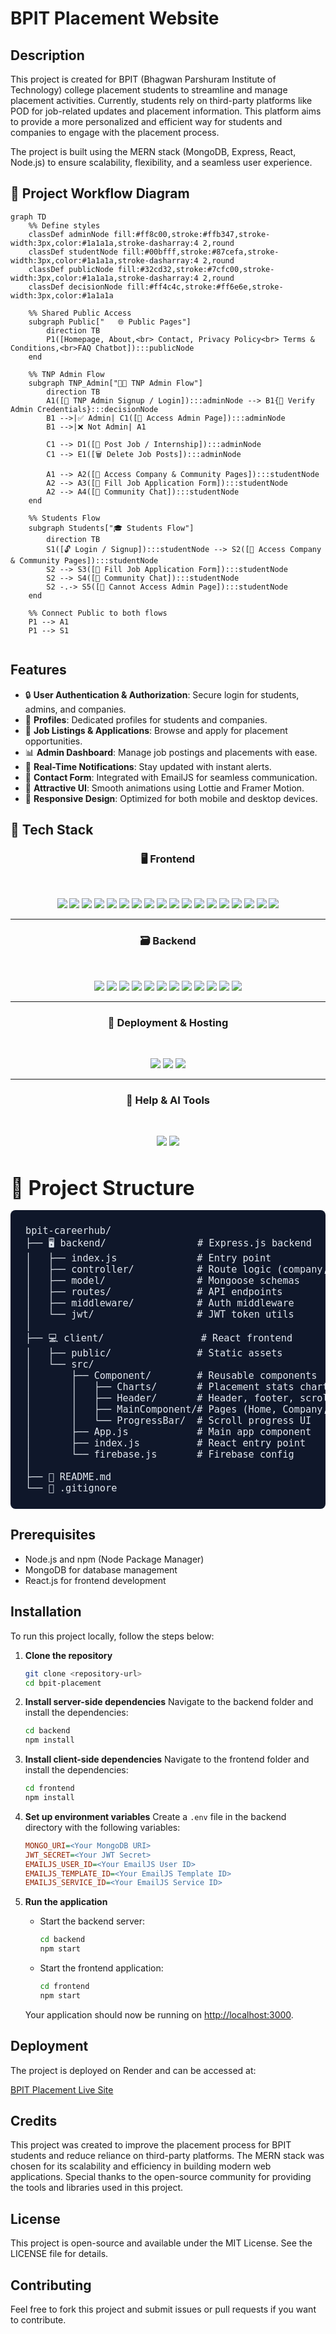 # BPIT Placement Website

## Description
This project is created for BPIT (Bhagwan Parshuram Institute of Technology) college placement students to streamline and manage placement activities. Currently, students rely on third-party platforms like POD for job-related updates and placement information. This platform aims to provide a more personalized and efficient way for students and companies to engage with the placement process.

The project is built using the MERN stack (MongoDB, Express, React, Node.js) to ensure scalability, flexibility, and a seamless user experience.


## 🚀 Project Workflow Diagram
```mermaid
graph TD
    %% Define styles
    classDef adminNode fill:#ff8c00,stroke:#ffb347,stroke-width:3px,color:#1a1a1a,stroke-dasharray:4 2,round
    classDef studentNode fill:#00bfff,stroke:#87cefa,stroke-width:3px,color:#1a1a1a,stroke-dasharray:4 2,round
    classDef publicNode fill:#32cd32,stroke:#7cfc00,stroke-width:3px,color:#1a1a1a,stroke-dasharray:4 2,round
    classDef decisionNode fill:#ff4c4c,stroke:#ff6e6e,stroke-width:3px,color:#1a1a1a

    %% Shared Public Access
    subgraph Public["   🌐 Public Pages"]
        direction TB
        P1([Homepage, About,<br> Contact, Privacy Policy<br> Terms & Conditions,<br>FAQ Chatbot]):::publicNode
    end

    %% TNP Admin Flow
    subgraph TNP_Admin["👨‍💼 TNP Admin Flow"]
        direction TB
        A1([📝 TNP Admin Signup / Login]):::adminNode --> B1{🔐 Verify Admin Credentials}:::decisionNode
        B1 -->|✅ Admin| C1([📂 Access Admin Page]):::adminNode
        B1 -->|❌ Not Admin| A1

        C1 --> D1([📢 Post Job / Internship]):::adminNode
        C1 --> E1([🗑️ Delete Job Posts]):::adminNode

        A1 --> A2([🏢 Access Company & Community Pages]):::studentNode
        A2 --> A3([📝 Fill Job Application Form]):::studentNode
        A2 --> A4([💬 Community Chat]):::studentNode
    end

    %% Students Flow
    subgraph Students["🎓 Students Flow"]
        direction TB
        S1([🔓 Login / Signup]):::studentNode --> S2([🏢 Access Company & Community Pages]):::studentNode
        S2 --> S3([📝 Fill Job Application Form]):::studentNode
        S2 --> S4([💬 Community Chat]):::studentNode
        S2 -.-> S5([🚫 Cannot Access Admin Page]):::studentNode
    end

    %% Connect Public to both flows
    P1 --> A1
    P1 --> S1


```

## Features
- 🔒 **User Authentication & Authorization**: Secure login for students, admins, and companies.
- 👤 **Profiles**: Dedicated profiles for students and companies.
- 💼 **Job Listings & Applications**: Browse and apply for placement opportunities.
- 📊 **Admin Dashboard**: Manage job postings and placements with ease.
- 🔔 **Real-Time Notifications**: Stay updated with instant alerts.
- 📧 **Contact Form**: Integrated with EmailJS for seamless communication.
- 🎨 **Attractive UI**: Smooth animations using Lottie and Framer Motion.
- 📱 **Responsive Design**: Optimized for both mobile and desktop devices.

## 🧰 Tech Stack

<div align="center">

### 🖥️ Frontend

<br>

<a href="https://reactjs.org/" target="_blank"><img src="https://img.shields.io/badge/react-%2320232a.svg?style=for-the-badge&logo=react&logoColor=%2361DAFB" /></a>
<a href="https://reactrouter.com/" target="_blank"><img src="https://img.shields.io/badge/React_Router-CA4245?style=for-the-badge&logo=react-router&logoColor=white" /></a>
<a href="https://www.framer.com/motion/" target="_blank"><img src="https://img.shields.io/badge/Framer_Motion-%23000000.svg?style=for-the-badge&logo=framer&logoColor=white" /></a>
<a href="https://lottiefiles.com/" target="_blank"><img src="https://img.shields.io/badge/Lottie-%23FF4F4F.svg?style=for-the-badge&logo=lottie&logoColor=white" /></a>
<a href="https://getbootstrap.com/" target="_blank"><img src="https://img.shields.io/badge/bootstrap-%238511FA.svg?style=for-the-badge&logo=bootstrap&logoColor=white" /></a>
<a href="https://styled-components.com/" target="_blank"><img src="https://img.shields.io/badge/styled--components-DB7093?style=for-the-badge&logo=styled-components&logoColor=white" /></a>
<a href="https://axios-http.com/" target="_blank"><img src="https://img.shields.io/badge/Axios-%235A29E4.svg?style=for-the-badge&logo=axios&logoColor=white" /></a>
<a href="https://fkhadra.github.io/react-toastify/" target="_blank"><img src="https://img.shields.io/badge/React_Toastify-%23FFCA28.svg?style=for-the-badge&logo=react&logoColor=black" /></a>
<a href="https://react-icons.github.io/react-icons/" target="_blank"><img src="https://img.shields.io/badge/React_Icons-%23000000.svg?style=for-the-badge&logo=react&logoColor=white" /></a>
<a href="https://fontawesome.com/" target="_blank"><img src="https://img.shields.io/badge/Font_Awesome-%23539E43.svg?style=for-the-badge&logo=font-awesome&logoColor=white" /></a>
<a href="https://lucide.dev/" target="_blank"><img src="https://img.shields.io/badge/Lucide-%23000000.svg?style=for-the-badge&logo=lucide&logoColor=white" /></a>
<a href="https://github.com/dvtng/react-loading-skeleton" target="_blank"><img src="https://img.shields.io/badge/React_Loading_Skeleton-%23D3D3D3.svg?style=for-the-badge&logo=react&logoColor=black" /></a>
<a href="https://github.com/contra/react-responsive" target="_blank"><img src="https://img.shields.io/badge/React_Responsive-%2361DAFB.svg?style=for-the-badge&logo=react&logoColor=black" /></a>
<a href="https://recharts.org/" target="_blank"><img src="https://img.shields.io/badge/Recharts-%230081CB.svg?style=for-the-badge&logo=recharts&logoColor=white" /></a>
<a href="https://www.emailjs.com/" target="_blank"><img src="https://img.shields.io/badge/EmailJS-%23D4A05A.svg?style=for-the-badge&logo=email&logoColor=white" /></a>
<a href="https://firebase.google.com/" target="_blank"><img src="https://img.shields.io/badge/Firebase-%23FFCA28.svg?style=for-the-badge&logo=firebase&logoColor=black" /></a>
<a href="https://formspree.io/" target="_blank"><img src="https://img.shields.io/badge/FormFree-%23FF0000.svg?style=for-the-badge&logo=formspree&logoColor=white" /></a>
<a href="https://www.chatbase.co/" target="_blank"><img src="https://img.shields.io/badge/Chatbase-%23000000.svg?style=for-the-badge&logo=chatbot&logoColor=white" /></a>

---

### 🗃️ Backend

<br>

<a href="https://nodejs.org/" target="_blank"><img src="https://img.shields.io/badge/node.js-6DA55F?style=for-the-badge&logo=node.js&logoColor=white" /></a>
<a href="https://expressjs.com/" target="_blank"><img src="https://img.shields.io/badge/express.js-%23404d59.svg?style=for-the-badge&logo=express&logoColor=%2361DAFB" /></a>
<a href="https://www.mongodb.com/" target="_blank"><img src="https://img.shields.io/badge/MongoDB-%234ea94b.svg?style=for-the-badge&logo=mongodb&logoColor=white" /></a>
<a href="https://mongoosejs.com/" target="_blank"><img src="https://img.shields.io/badge/Mongoose-%23880000.svg?style=for-the-badge&logo=mongoose&logoColor=white" /></a>
<a href="https://jwt.io/" target="_blank"><img src="https://img.shields.io/badge/JWT-%23000000.svg?style=for-the-badge&logo=json-web-tokens&logoColor=white" /></a>
<a href="https://www.npmjs.com/package/bcrypt" target="_blank"><img src="https://img.shields.io/badge/bcrypt-%232E8B57.svg?style=for-the-badge&logo=security&logoColor=white" /></a>
<a href="https://www.npmjs.com/package/cookie-parser" target="_blank"><img src="https://img.shields.io/badge/Cookie_Parser-%23000000.svg?style=for-the-badge&logo=node.js&logoColor=white" /></a>
<a href="https://www.npmjs.com/package/dotenv" target="_blank"><img src="https://img.shields.io/badge/dotenv-%23ECD53F.svg?style=for-the-badge&logo=dotenv&logoColor=black" /></a>
<a href="https://zod.dev/" target="_blank"><img src="https://img.shields.io/badge/Zod-%233068B7.svg?style=for-the-badge&logo=zod&logoColor=white" /></a>
<a href="https://developer.mozilla.org/en-US/docs/Web/HTTP/CORS" target="_blank"><img src="https://img.shields.io/badge/CORS-%23000000.svg?style=for-the-badge&logo=security&logoColor=white" /></a>
<a href="https://www.postman.com/" target="_blank"><img src="https://img.shields.io/badge/Postman-%23FF6C37.svg?style=for-the-badge&logo=postman&logoColor=white" /></a>
<a href="https://firebase.google.com/" target="_blank"><img src="https://img.shields.io/badge/Firebase-%23FFCA28.svg?style=for-the-badge&logo=firebase&logoColor=black" /></a>

---

### 🚀 Deployment & Hosting

<br>

<a href="https://git-scm.com/" target="_blank"><img src="https://img.shields.io/badge/Git-%23F05033.svg?style=for-the-badge&logo=git&logoColor=white" /></a>
<a href="https://github.com/" target="_blank"><img src="https://img.shields.io/badge/GitHub-%23121011.svg?style=for-the-badge&logo=github&logoColor=white" /></a>
<a href="https://render.com/" target="_blank"><img src="https://img.shields.io/badge/Render-%2346E3B7.svg?style=for-the-badge&logo=render&logoColor=black" /></a>

---

### 💬 Help & AI Tools

<br>

<a href="https://openai.com/chatgpt" target="_blank"><img src="https://img.shields.io/badge/ChatGPT-%2310A37F.svg?style=for-the-badge&logo=openai&logoColor=white" /></a>
<a href="https://grok.x.ai/" target="_blank"><img src="https://img.shields.io/badge/Grok-%23000000.svg?style=for-the-badge&logo=https://your-grok-logo-url.png&logoColor=white" /></a>



</div>




<h2 style="font-size: 2rem; margin-bottom: 1rem;">📁 Project Structure</h2>

<pre style="background-color: #0f172a; color: #e2e8f0; padding: 1.5rem; border-radius: 0.5rem; font-family: 'Fira Code', monospace; font-size: 0.95rem; overflow-x: auto;">
bpit-careerhub/
├── 🖥️ backend/                # Express.js backend
│   ├── index.js              # Entry point
│   ├── controller/           # Route logic (company, user, message)
│   ├── model/                # Mongoose schemas
│   ├── routes/               # API endpoints
│   ├── middleware/           # Auth middleware
│   └── jwt/                  # JWT token utils
│
├── 💻 client/                 # React frontend
│   ├── public/               # Static assets
│   └── src/
│       ├── Component/        # Reusable components
│       │   ├── Charts/       # Placement stats charts
│       │   ├── Header/       # Header, footer, scroll handling
│       │   ├── MainComponent/# Pages (Home, Company, Admin, etc.)
│       │   └── ProgressBar/  # Scroll progress UI
│       ├── App.js            # Main app component
│       ├── index.js          # React entry point
│       └── firebase.js       # Firebase config
│
├── 📄 README.md
└── 📁 .gitignore
</pre>



## Prerequisites
- Node.js and npm (Node Package Manager)
- MongoDB for database management
- React.js for frontend development

## Installation
To run this project locally, follow the steps below:

1. **Clone the repository**
    ```bash
    git clone <repository-url>
    cd bpit-placement
    ```

2. **Install server-side dependencies**
    Navigate to the backend folder and install the dependencies:
    ```bash
    cd backend
    npm install
    ```

3. **Install client-side dependencies**
    Navigate to the frontend folder and install the dependencies:
    ```bash
    cd frontend
    npm install
    ```

4. **Set up environment variables**
    Create a `.env` file in the backend directory with the following variables:
    ```ini
    MONGO_URI=<Your MongoDB URI>
    JWT_SECRET=<Your JWT Secret>
    EMAILJS_USER_ID=<Your EmailJS User ID>
    EMAILJS_TEMPLATE_ID=<Your EmailJS Template ID>
    EMAILJS_SERVICE_ID=<Your EmailJS Service ID>
    ```

5. **Run the application**
    - Start the backend server:
      ```bash
      cd backend
      npm start
      ```
    - Start the frontend application:
      ```bash
      cd frontend
      npm start
      ```
    Your application should now be running on [http://localhost:3000](http://localhost:3000).

## Deployment
The project is deployed on Render and can be accessed at:

[BPIT Placement Live Site](https://bpit-careerhub.onrender.com)


## Credits
This project was created to improve the placement process for BPIT students and reduce reliance on third-party platforms. The MERN stack was chosen for its scalability and efficiency in building modern web applications. Special thanks to the open-source community for providing the tools and libraries used in this project.

## License
This project is open-source and available under the MIT License. See the LICENSE file for details.

## Contributing
Feel free to fork this project and submit issues or pull requests if you want to contribute.

